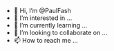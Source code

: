 - 👋 Hi, I’m @PaulFash
- 👀 I’m interested in ...
- 🌱 I’m currently learning ...
- 💞️ I’m looking to collaborate on ...
- 📫 How to reach me ...

<!---
PaulFash/PaulFash is a ✨ special ✨ repository because its `README.md` (this file) appears on your GitHub profile.
You can click the Preview link to take a look at your changes.
--->
